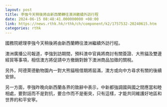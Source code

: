 ```yaml
---
layout: post
title: 李強今天稍後將由新西蘭轉往澳洲繼續外訪行程
date: 2024-06-15 08:48:41.000000000 +08:00
link: https://news.rthk.hk/rthk/ch/component/k2/1757532-20240615.htm
categories: rthk
---
```


國務院總理李強今天稍後將由新西蘭轉往澳洲繼續外訪行程。

澳洲廣播公司報道，李強到訪期間，預料澳中官員將商討有關簽證、大熊貓及雙邊經貿等事項，相信澳方將促請中方撤銷對餘下澳洲商品加徵的關稅。

另外，阿德萊德動物園內一對大熊貓租借期將屆滿，澳方或向中方尋求有關的後續安排。

另一方面，李強昨晚向新西蘭各界的致辭中表示，中新都強調國與國之間應當和睦相處，要對話而不是對抗，要合作而不是衝突，只有這樣，才能共同維護好地區和世界的和平安寧。 　
